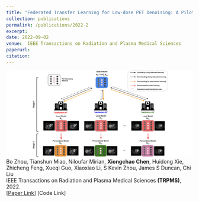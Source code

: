 ```yaml
---
title: "Federated Transfer Learning for Low-dose PET Denoising: A Pilot Study with Simulated Heterogeneous Data"
collection: publications
permalink: /publications/2022-2
excerpt: 
date: 2022-09-02
venue:  IEEE Transactions on Radiation and Plasma Medical Sciences
paperurl:  
citation: 
---
```

![](../figures/2022-TRPMS-Zhou.png)  
Bo Zhou, Tianshun Miao, Niloufar Mirian, **Xiongchao Chen**, Huidong Xie, Zhicheng Feng, Xueqi Guo, Xiaoxiao Li, S Kevin Zhou, James S Duncan, Chi Liu  
IEEE Transactions on Radiation and Plasma Medical Sciences **(TRPMS)**, 2022.  
[[Paper Link](https://ieeexplore.ieee.org/document/9843905)]
[Code Link]  

